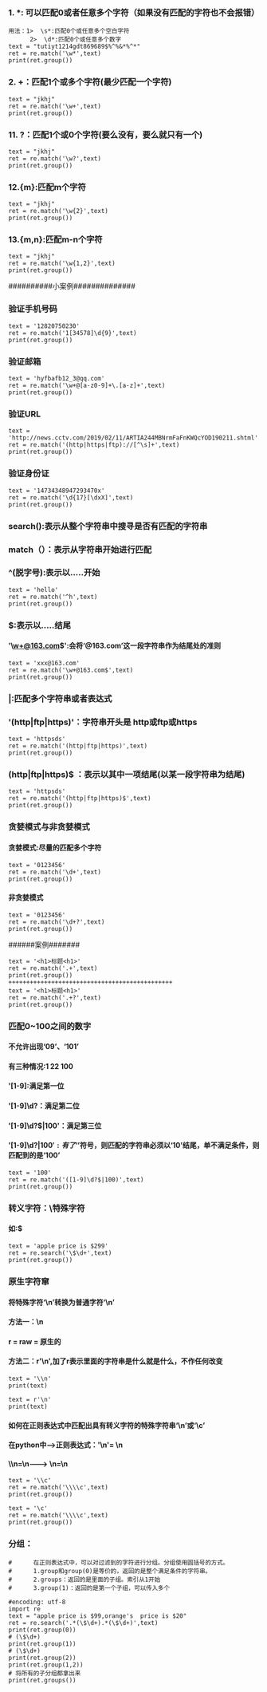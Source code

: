 ### 1. *: 可以匹配0或者任意多个字符（如果没有匹配的字符也不会报错）
```
用法：1>  \s*:匹配0个或任意多个空白字符
      2>  \d*:匹配0个或任意多个数字
text = "tutiyt1214gdt869689$%^%&*%^*"
ret = re.match('\w*',text)
print(ret.group())
```
### 2. +：匹配1个或多个字符(最少匹配一个字符)
```
text = "jkhj"
ret = re.match('\w+',text)
print(ret.group())
```
### 11. ?：匹配1个或0个字符(要么没有，要么就只有一个)
```
text = "jkhj"
ret = re.match('\w?',text)
print(ret.group())
```
### 12.{m}:匹配m个字符
```
text = "jkhj"
ret = re.match('\w{2}',text)
print(ret.group())
```
### 13.{m,n}:匹配m-n个字符
```
text = "jkhj"
ret = re.match('\w{1,2}',text)
print(ret.group())
```

##########小案例##############

### 验证手机号码
```
text = '12820750230'
ret = re.match('1[34578]\d{9}',text)
print(ret.group())
```
### 验证邮箱
```
text = 'hyfbafb12_3@qq.com'
ret = re.match('\w+@[a-z0-9]+\.[a-z]+',text)
print(ret.group())
```
### 验证URL
```
text = 'http://news.cctv.com/2019/02/11/ARTIA244MBNrmFaFnKWQcYOD190211.shtml'
ret = re.match('(http|https|ftp)://[^\s]+',text)
print(ret.group())
```
### 验证身份证
```
text = '14734348947293470x'
ret = re.match('\d{17}[\dxX]',text)
print(ret.group())
```
### search():表示从整个字符串中搜寻是否有匹配的字符串
### match（）：表示从字符串开始进行匹配

### ^(脱字号):表示以.....开始
```
text = 'hello'
ret = re.match('^h',text)
print(ret.group())
```

### $:表示以.....结尾
####  '\w+@163.com$':会将‘@163.com’这一段字符串作为结尾处的准则
```
text = 'xxx@163.com'
ret = re.match('\w+@163.com$',text)
print(ret.group())
```
### |:匹配多个字符串或者表达式
### '(http|ftp|https)'：字符串开头是 http或ftp或https
```
text = 'httpsds'
ret = re.match('(http|ftp|https)',text)
print(ret.group())
```
### (http|ftp|https)$ ：表示以其中一项结尾(以某一段字符串为结尾)
```
text = 'httpsds'
ret = re.match('(http|ftp|https)$',text)
print(ret.group())
```
### 贪婪模式与非贪婪模式
#### 贪婪模式:尽量的匹配多个字符
```
text = '0123456'
ret = re.match('\d+',text)
print(ret.group())
```
#### 非贪婪模式
```
text = '0123456'
ret = re.match('\d+?',text)
print(ret.group())
```
######案例#######
```
text = '<h1>标题<h1>'
ret = re.match('.+',text)
print(ret.group())
++++++++++++++++++++++++++++++++++++++++++++++
text = '<h1>标题<h1>'
ret = re.match('.+?',text)
print(ret.group())
```
### 匹配0~100之间的数字
#### 不允许出现‘09’、‘101’
#### 有三种情况:1 22 100
#### '[1-9]:满足第一位
#### '[1-9]\d?：满足第二位
#### '[1-9]\d?$|100'：满足第三位
#### '[1-9]\d?$|100':有了‘$’符号，则匹配的字符串必须以‘10’结尾，单不满足条件，则匹配到的是‘100’

```
text = '100'
ret = re.match('([1-9]\d?$|100)',text)
print(ret.group())
```
### 转义字符：\特殊字符
#### 如:\$
```
text = 'apple price is $299'
ret = re.search('\$\d+',text)
print(ret.group())
```
### 原生字符窜
#### 将特殊字符‘\n’转换为普通字符‘\n’
#### 方法一：\\n
#### r = raw = 原生的
#### 方法二：r'\n',加了r表示里面的字符串是什么就是什么，不作任何改变
```
text = '\\n'
print(text)

text = r'\n'
print(text)
```
#### 如何在正则表达式中匹配出具有转义字符的特殊字符串‘\n’或‘\c’
#### 在python中-->正则表达式：'\\n'= \n
#### \\\\n=\\n---> \\n=\n
```
text = '\\c'
ret = re.match('\\\\c',text)
print(ret.group())

text = '\c'
ret = re.match('\\\\c',text)
print(ret.group())
```


### 分组：
```
#      在正则表达式中，可以对过滤到的字符进行分组。分组使用圆括号的方式。
#      1.group和group(0)是等价的，返回的是整个满足条件的字符串。
#      2.groups：返回的是里面的子组。索引从1开始
#      3.group(1)：返回的是第一个子组，可以传入多个
```
```
#encoding: utf-8
import re
text = "apple price is $99,orange's  price is $20"
ret = re.search('.*(\$\d+).*(\$\d+)',text)
print(ret.group(0))
# (\$\d+)
print(ret.group(1))
# (\$\d+)
print(ret.group(2))
print(ret.group(1,2))
# 将所有的子分组都拿出来
print(ret.groups())
```
